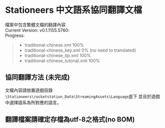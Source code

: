 # Stationeers 中文語系協同翻譯文檔

檔案中包含繁體文檔的翻譯內容<br />
Current Version: v0.1.1155.5760:<br />
Progress:<br />

> * traditional-chinese.xml 100%
> * traditional-chinese_key.xml 0% (no need to translated)
> * traditional-chinese_tip.xml 100%
> * traditional-chinese_tutorial.xml 100%

## 協同翻譯方法 (未完成)
文檔內容請放置遊戲目錄`\Stationeers\rocketstation_Data\StreamingAssets\Language`底下
並且於遊戲中選擇語系為所對應的語言。

## 翻譯檔案請確定存檔為utf-8之格式(no BOM)
